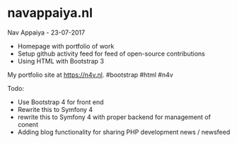 # navappaiya.nl

Nav Appaiya - 23-07-2017

- Homepage with portfolio of work
- Setup github activity feed for feed of open-source contributions
- Using HTML with Bootstrap 3

 
My portfolio site at https://n4v.nl. #bootstrap #html #n4v
 

Todo:
- Use Bootstrap 4 for front end 
- Rewrite this to Symfony 4 
- rewrite this to Symfony 4 with proper backend for management of conent
- Adding blog functionality for sharing PHP development news / newsfeed

